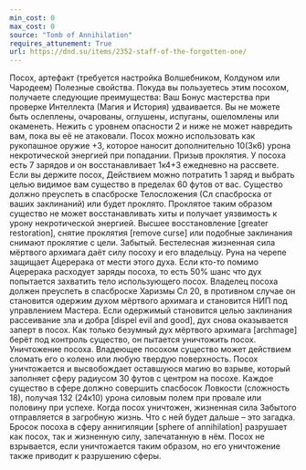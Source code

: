 ```yaml
---
min_cost: 0
max_cost: 0
source: "Tomb of Annihilation"
requires_attunement: True
url: https://dnd.su/items/2352-staff-of-the-forgotten-one/
---
```


Посох, артефакт (требуется настройка Волшебником, Колдуном или Чародеем)
Полезные свойства. Покуда вы пользуетесь этим посохом, получаете следующие преимущества:
Ваш Бонус мастерства при проверке Интеллекта (Магия и История) удваивается.
Вы не можете быть ослеплены, очарованы, оглушены, испуганы, ошеломлены или окаменеть.
Нежить с уровнем опасности 2 и ниже не может навредить вам, пока вы её не атаковали.
Посох можно использовать как рукопашное оружие +3, которое наносит дополнительно 10(3к6) урона некротической энергией при попадании.
Призыв проклятия. У посоха есть 7 зарядов и он восстанавливает 1к4+3 ежедневно на рассвете. Если вы держите посох, Действием можно потратить 1 заряд и выбрать целью видимое вам существо в пределах 60 футов от вас. Существо должно преуспеть в спасброске Телосложения (Сл спасброска от ваших заклинаний) или будет проклято. Проклятое таким образом существо не может восстанавливать хиты и получает уязвимость к урону некротической энергией. Высшее восстановление [greater restoration], снятие проклятия [remove curse] или подобные заклинания снимают проклятие с цели.
Забытый. Бестелесная жизненная сила мёртвого архимага даёт силу посоху и его владельцу. Руна на черепе защищает Ацерерака от мести этого духа. Если кто-то помимо Ацерерака расходует заряды посоха, то есть 50% шанс что дух попытается захватить тело использующего посох. Владелец посоха должен преуспеть в спасброске Харизмы Сл 20, в противном случае он становится одержим духом мёртвого архимага и становится НИП под управлением Мастера. Если одержимый становится целью заклинания рассеивание зла и добра [dispel evil and good], дух снова оказывается заперт в посох. Как только безумный дух мёртвого архимага [archmage] берёт под контроль существо, он пытается уничтожить посох.
Уничтожение посоха. Владеющее посохом существо может действием сломать его о колено или любую твердую поверхность. Посох уничтожается и высвобождает оставшуюся магию во взрыве, который заполняет сферу радиусом 30 футов с центром на посохе. Каждое существо в сфере должно совершить спасбосок Ловкости (сложность 18), получая 132 (24к10) урона силовым полем при провале или половину при успехе. Когда посох уничтожен, жизненная сила Забытого отправляется в загробную жизнь. Что с ней будет дальше – это загадка.
Бросок посоха в сферу аннигиляции [sphere of annihilation] разрушает как посох, так и жизненную силу, запечатанную в нём. Посох не взрывается, если уничтожается таким образом, но его уничтожение также приводит к разрушению сферы.